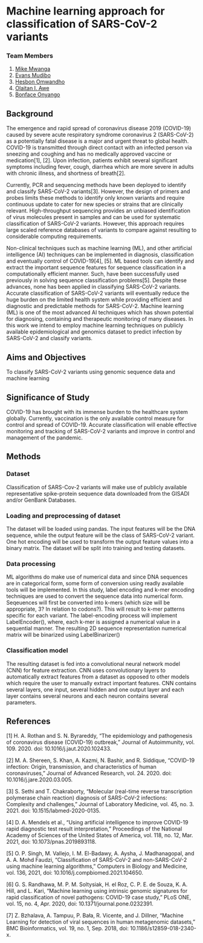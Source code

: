 # Machine learning approach for classification of SARS-CoV-2 variants

### Team Members
1. [Mike Mwanga](https://github.com/mikemwanga)
2. [Evans Mudibo](https://github.com/mudiboevans)
3. [Hesbon Omwandho](https://github.com/hesbornomwandho)
4. [Olaitan I. Awe](https://github.com/laitanawe)
5. [Bonface Onyango](https://github.com/bonfaceonyango)

## Background <br>
The emergence and rapid spread of coronavirus disease 2019 (COVID-19) caused by severe acute respiratory syndrome coronavirus 2 (SARS-CoV-2) as a potentially fatal disease is a major and urgent threat to global health. COVID-19 is transmitted through direct contact with an infected person via sneezing and coughing and has no medically approved vaccine or medication[1], [2]. Upon infection, patients exhibit several significant symptoms including fever, cough, diarrhea which are more severe in adults with chronic illness, and shortness of breath[2].

Currently, PCR and sequencing methods have been deployed to identify and classify SARS-CoV-2 variants[3]. However, the design of primers and probes limits these methods to identify only known variants and require continuous update to cater for new species or strains that are clinically relevant.  High-throughput sequencing provides an unbiased identification of virus molecules present in samples and can be used for systematic classification of SARS-CoV-2 variants. However, this approach requires large scaled reference databases of variants to compare against resulting to considerable computing requirements.

Non-clinical techniques such as machine learning (ML), and other artificial intelligence (AI) techniques can be implemented in diagnosis, classification and eventually control of COVID-19[4], [5]. ML based tools can identify and extract the important sequence features for sequence classification in a computationally efficient manner. Such, have been successfully used previously in solving sequence classification problems[5]. Despite these advances, none has been applied in classifying SARS-CoV-2 variants. Accurate classification of SARS-CoV-2 variants will eventually reduce the huge burden on the limited health system while providing efficient and diagnostic and predictable methods for SARS-CoV-2.
Machine learning (ML) is one of the most advanced AI techniques which has shown potential for diagnosing, containing and therapeutic monitoring of many diseases. In this work we intend to employ machine learning techniques on publicly available epidemiological and genomics dataset to predict infection by SARS-CoV-2 and classify variants.


## Aims and Objectives <br>

To classify SARS-CoV-2 variants using genomic sequence data and machine learning

## Significance of Study <br>
COVID-19 has brought with its immense burden to the healthcare system globally. Currently, vaccination is the only available control measure for control and spread of COVID-19. Accurate classification will enable effective monitoring and tracking of SARS-CoV-2 variants and improve in control and management of the pandemic.

## Methods
### Dataset
Classification of SARS-Cov-2 variants will make use of publicly available representative spike-protein sequence data downloaded from the GISADI and/or GenBank Databases.

### Loading and preprocessing of dataset
The dataset will be loaded using pandas. The input features will be the DNA sequence, while the output feature will be the class of SARS-CoV-2 variant. One hot encoding will be used to transform the output feature values into a binary matrix. The dataset will be split into training and testing datasets.


### Data processing
ML algorithms do make use of numerical data and since DNA sequences are in categorical form, some form of conversion using readly available tools will be implemented. In this study, label encoding and k-mer encoding techniques are used to convert the sequence data into numerical form. Seqeuences will first be converted into k-mers (which size will be appropriate, 3? In relation to codons?). This will result to k-mer patterns specific for each variant. The label-encoding process will implement LabelEncoder(), where, each k-mer is assigned a numerical value in a sequential manner. The resulting 2D sequence representation numerical matrix will be binarized using  LabelBinarizer()

### Classification model
The resulting dataset is fed into a convolutional neural network model (CNN) for feature   extraction. CNN uses convolutionary layers to automatically extract features from a dataset as opposed to other models which require the user to manually extract important features. CNN contains several layers, one input, several hidden and one output layer and each layer contains several neurons and each neuron contains several parameters.



## References <br>
[1]	H. A. Rothan and S. N. Byrareddy, “The epidemiology and pathogenesis of coronavirus disease (COVID-19) outbreak,” Journal of Autoimmunity, vol. 109. 2020. doi: 10.1016/j.jaut.2020.102433.

[2]	M. A. Shereen, S. Khan, A. Kazmi, N. Bashir, and R. Siddique, “COVID-19 infection: Origin, transmission, and characteristics of human coronaviruses,” Journal of Advanced Research, vol. 24. 2020. doi: 10.1016/j.jare.2020.03.005.

[3]	S. Sethi and T. Chakraborty, “Molecular (real-time reverse transcription polymerase chain reaction) diagnosis of SARS-CoV-2 infections: Complexity and challenges,” Journal of Laboratory Medicine, vol. 45, no. 3. 2021. doi: 10.1515/labmed-2020-0135.

[4]	D. A. Mendels et al., “Using artificial intelligence to improve COVID-19 rapid diagnostic test result interpretation,” Proceedings of the National Academy of Sciences of the United States of America, vol. 118, no. 12, Mar. 2021, doi: 10.1073/pnas.2019893118.

[5]	O. P. Singh, M. Vallejo, I. M. El-Badawy, A. Aysha, J. Madhanagopal, and A. A. Mohd Faudzi, “Classification of SARS-CoV-2 and non-SARS-CoV-2 using machine learning algorithms,” Computers in Biology and Medicine, vol. 136, 2021, doi: 10.1016/j.compbiomed.2021.104650.

[6]	G. S. Randhawa, M. P. M. Soltysiak, H. el Roz, C. P. E. de Souza, K. A. Hill, and L. Kari, “Machine learning using intrinsic genomic signatures for rapid classification of novel pathogens: COVID-19 case study,” PLoS ONE, vol. 15, no. 4, Apr. 2020, doi: 10.1371/journal.pone.0232391.

[7]	Z. Bzhalava, A. Tampuu, P. Bała, R. Vicente, and J. Dillner, “Machine Learning for detection of viral sequences in human metagenomic datasets,” BMC Bioinformatics, vol. 19, no. 1, Sep. 2018, doi: 10.1186/s12859-018-2340-x.
